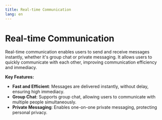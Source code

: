 ```yaml
---
title: Real-time Communication
lang: en
---
```


# Real-time Communication

Real-time communication enables users to send and receive messages instantly, whether it's group chat or private messaging. It allows users to quickly communicate with each other, improving communication efficiency and immediacy.

**Key Features:**

- **Fast and Efficient**: Messages are delivered instantly, without delay, ensuring high immediacy.
- **Group Chat**: Supports group chat, allowing users to communicate with multiple people simultaneously.
- **Private Messaging**: Enables one-on-one private messaging, protecting personal privacy.